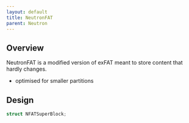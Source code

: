 ```yaml
---
layout: default
title: NeutronFAT
parent: Neutron
---
```


## Overview

NeutronFAT is a modified version of exFAT meant to store content that hardly changes.

- optimised for smaller partitions

## Design

```rust
struct NFATSuperBlock;

```
